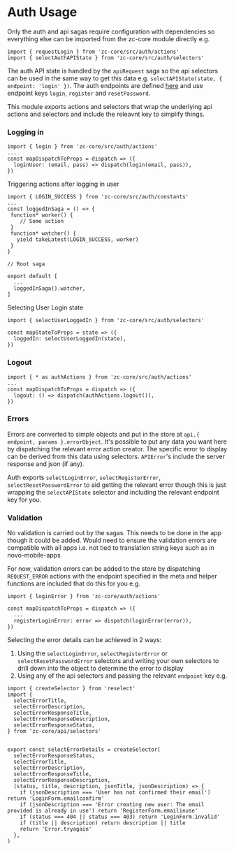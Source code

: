 # Auth Usage

Only the auth and api sagas require configuration with dependencies so everything else can be imported from the zc-core module directly e.g.

```
import { requestLogin } from 'zc-core/src/auth/actions'
import { selectAuthAPIState } from 'zc-core/src/auth/selectors'
```

The auth API state is handled by the `apiRequest` saga so the api selectors can be used in the same way to get this data e.g. `selectAPIState(state, { endpoint: 'login' })`. The auth endpoints are defined [here](./src/auth/endpoints.js) and use endpoint keys `login`, `register` and `resetPassword`.

This module exports actions and selectors that wrap the underlying api actions and selectors and include the releavnt key to simplify things.

### Logging in
```
import { login } from 'zc-core/src/auth/actions'
...
const mapDispatchToProps = dispatch => ({
  loginUser: (email, pass) => dispatch(login(email, pass)),
})
```
Triggering actions after logging in user
```
import { LOGIN_SUCCESS } from 'zc-core/src/auth/constants'
...
const loggedInSaga = () => {
 function* worker() {
    // Some action
 }
 function* watcher() {
   yield takeLatest(LOGIN_SUCCESS, worker)
 }
}
```
```
// Root saga

export default [
  ...
  loggedInSaga().watcher,
]
```
Selecting User Login state
```
import { selectUserLoggedIn } from 'zc-core/src/auth/selectors'

const mapStateToProps = state => ({
  loggedIn: selectUserLoggedIn(state),
})
```

### Logout

```
import { * as authActions } from 'zc-core/src/auth/actions'
...
const mapDispatchToProps = dispatch => ({
  logout: () => dispatch(authActions.logout()),
})
```

### Errors

Errors are converted to simple objects and put in the store at `api.{ endpoint, params }.errorObject`. It's possible to put any data you want here by dispatching the relevant error action creator. The specific error to display can be derived from this data using selectors. `APIError`'s include the server response and json (if any).

Auth exports `selectLoginError`, `selectRegisterError`, `selectResetPasswordError` to aid getting the relevant error though this is just wrapping the `selectAPIState` selector and including the relevant endpoint key for you.

### Validation

No validation is carried out by the sagas. This needs to be done in the app though it could be added. Would need to ensure the validation errors are compatible with all apps i.e. not tied to translation string keys such as in novo-mobile-apps

For now, validation errors can be added to the store by dispatching `REQUEST_ERROR` actions with the endpoint specified in the meta and helper functions are included that do this for you e.g.

```
import { loginError } from 'zc-core/auth/actions'

const mapDispatchToProps = dispatch => ({
  ...
  registerLoginError: error => dispatch(loginError(error)),
})
```

Selecting the error details can be achieved in 2 ways:

1. Using the `selectLoginError`, `selectRegisterError` or `selectResetPasswordError` selectors and writing your own selectors to drill down into the object to determine the error to display
2. Using any of the api selectors and passing the relevant `endpoint` key e.g.

```
import { createSelector } from 'reselect'
import {
  selectErrorTitle,
  selectErrorDescription,
  selectErrorResponseTitle,
  selectErrorResponseDescription,
  selectErrorResponseStatus,
} from 'zc-core/api/selectors'


export const selectErrorDetails = createSelector(
  selectErrorResponseStatus,
  selectErrorTitle,
  selectErrorDescription,
  selectErrorResponseTitle,
  selectErrorResponseDescription,
  (status, title, description, jsonTitle, jsonDescription) => {
    if (jsonDescription === 'User has not confirmed their email') return 'LoginForm.emailconfirm'
    if (jsonDescription === 'Error creating new user: The email provided is already in use') return 'RegisterForm.emailinuse'
    if (status === 404 || status === 403) return 'LoginForm.invalid'
    if (title || description) return description || title
    return 'Error.tryagain'
  },
)
```
